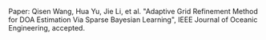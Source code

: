  Paper: Qisen Wang, Hua Yu, Jie Li, et al. "Adaptive Grid Refinement Method for DOA Estimation Via Sparse Bayesian Learning", IEEE Journal of Oceanic Engineering, accepted.
